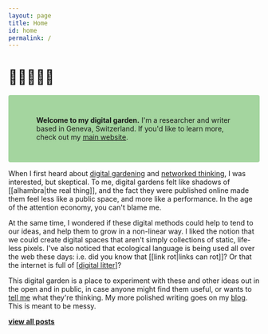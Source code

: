 ```yaml
---
layout: page
title: Home
id: home
permalink: /
---
```


# 🌿🌱🌵🌴🌻

<p style="padding: 3em 4em; background: #A4D59F; border-radius: 4px;">
  <strong>Welcome to my digital garden.</strong> I'm a researcher and writer based in Geneva, Switzerland. If you'd like to learn more, check out my <a href="http://www.aleesteele.com/">main website</a>.
</p>

When I first heard about <a href="https://maggieappleton.com/garden-history">digital gardening</a> and <a href="https://nesslabs.com/networked-thinking">networked thinking</a>, I was interested, but skeptical. To me, digital gardens felt like shadows of [[alhambra|the real thing]], and the fact they were published online made them feel less like a public space, and more like a performance. In the age of the attention economy, you can't blame me.

At the same time, I wondered if these digital methods could help to tend to our ideas, and help them to grow in a non-linear way. I liked the notion that we could create digital spaces that aren't simply collections of static, life-less pixels. I've also noticed that ecological language is being used all over the web these days: i.e. did you know that [[link rot|links can rot]]? Or that the internet is full of [[digital litter]]? 

This digital garden is a place to experiment with these and other ideas out in the open and in public, in case anyone might find them useful, or wants to <a href="mailto:aleesteele@gmail.com">tell me</a> what they're thinking. My more polished writing goes on my <a href="http://www.aleesteele.com/blog/">blog</a>. This is meant to be messy.

<!-- ### Recent updates
* Test
* List
* List -->

<span style="font-weight: bold"><a class="internal-link" href="/archive">view all posts</a></span>

[//begin]: # "Autogenerated link references for markdown compatibility"
[digital litter]: ../_notes/digital-litter "digital litter"
[//end]: # "Autogenerated link references"